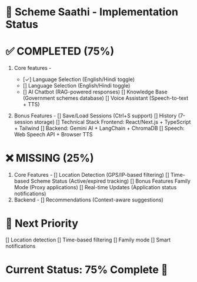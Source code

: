 # 🎯 Scheme Saathi - Implementation Status

# ✅ COMPLETED (75%)
1) Core features -
   - [✓]  Language Selection (English/Hindi toggle)
   - []  Language Selection (English/Hindi toggle)
   - [] AI Chatbot (RAG-powered responses)
   [] Knowledge Base (Government schemes database)
   [] Voice Assistant (Speech-to-text + TTS)

2) Bonus Features -
   [] Save/Load Sessions (Ctrl+S support)
   [] History (7-session storage)
   [] Technical Stack Frontend: React/Next.js + TypeScript + Tailwind
   [] Backend: Gemini AI + LangChain + ChromaDB
   [] Speech: Web Speech API + Browser TTS

# ❌ MISSING (25%)
1) Core Features -
   [] Location Detection (GPS/IP-based filtering)
   [] Time-based Scheme Status (Active/expired tracking)
   [] Bonus Features Family Mode (Proxy applications)
   [] Real-time Updates (Application status notifications)
2) Backend -
   [] Recommendations (Context-aware suggestions)

# 🚀 Next Priority
  [] Location detection
  [] Time-based filtering
  [] Family mode
  [] Smart notifications

# Current Status: 75% Complete 🎉
